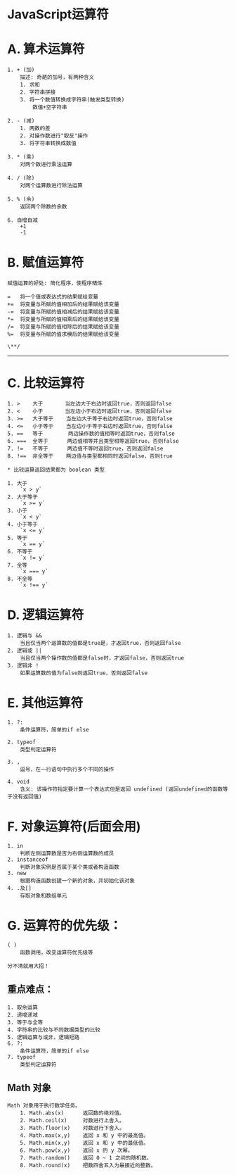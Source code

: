 
# JavaScript运算符

# A. 算术运算符
	1. + (加)
		描述: 奇葩的加号，有两种含义
		1. 求和
		2. 字符串拼接
		3. 将一个数值转换成字符串(触发类型转换)
			数值+空字符串

	2. - (减)
		1. 两数的差
		2. 对操作数进行"取反"操作
		3. 将字符串转换成数值

	3. * (乘)
		对两个数进行乘法运算

	4. / (除)
		对两个运算数进行除法运算

	5. % (余)
		返回两个除数的余数

	6. 自增自减
		+1
		-1


# B. 赋值运算符
	赋值运算的好处: 简化程序，使程序精炼

	=	将一个值或表达式的结果赋给变量
	+=	将变量与所赋的值相加后的结果赋给该变量
	-=	将变量与所赋的值相减后的结果赋给该变量
	*=	将变量与所赋的值相乘后的结果赋给该变量
	/=	将变量与所赋的值相除后的结果赋给该变量
	%=	将变量与所赋的值求模后的结果赋给该变量

	\**/


***************************************************
# C. 比较运算符

	1. >	大于	     当左边大于右边时返回true，否则返回false
	2. <	小于	     当左边小于右边时返回true，否则返回false
	3. >=	大于等于	当左边大于等于右边时返回true，否则false
	4. <=	小于等于	当左边小于等于右边时返回true，否则false
	5. ==	等于	      两边操作数的值相等时返回true，否则false
	6. ===	全等于	     两边值相等并且类型相等返回true，否则false
	7. !=	不等于	     两边值不等时返回true，否则返回false
	8. !==	非全等于	两边值与类型都相同时返回false，否则true

	* 比较运算返回结果都为 boolean 类型

	1. 大于
		`x > y`
	2. 大于等于
		`x >= y`
	3. 小于
		`x < y`
	4. 小于等于
		`x <= y`
	5. 等于
		`x == y`
	6. 不等于
		`x != y`
	7. 全等
		`x === y`
	8. 不全等
		`x !== y`

# D. 逻辑运算符
	1. 逻辑与 &&
		当且仅当两个运算数的值都是true是，才返回true，否则返回false
	2. 逻辑或 ||
		当且仅当两个操作数的值都是false时，才返回false，否则返回true
	3. 逻辑非 !
		如果运算数的值为false则返回true，否则返回false

# E. 其他运算符
	1. ?:
		条件运算符，简单的if else

	2. typeof
		类型判定运算符

	3. ,
		逗号，在一行语句中执行多个不同的操作

	4. void
		含义: 该操作符指定要计算一个表达式但是返回 undefined (返回undefined的函数等于没有返回值)

# F. 对象运算符(后面会用)
	1. in
		判断左侧运算数是否为右侧运算数的成员
	2. instanceof
		判断对象实例是否属于某个类或者构造函数
	3. new
		根据构造函数创建一个新的对象，并初始化该对象
	4. .及[]
		存取对象和数组单元

# G. 运算符的优先级：
	( )
		函数调用，改变运算符优先级等

	分不清就用大招！

## 重点难点：
	1. 取余运算
	2. 递增递减
	3. 等于与全等
	4. 字符串的比较与不同数据类型的比较
	5. 逻辑运算与或非，逻辑短路
	6. ?:
		条件运算符，简单的if else
	7. typeof
		类型判定运算符

## Math 对象
	Math 对象用于执行数学任务。
		1. Math.abs(x)		返回数的绝对值。
		2. Math.ceil(x)		对数进行上舍入。
		3. Math.floor(x)	对数进行下舍入。
		4. Math.max(x,y)	返回 x 和 y 中的最高值。
		5. Math.min(x,y)	返回 x 和 y 中的最低值。
		6. Math.pow(x,y)	返回 x 的 y 次幂。
		7. Math.random()	返回 0 ~ 1 之间的随机数。
		8. Math.round(x)	把数四舍五入为最接近的整数。
